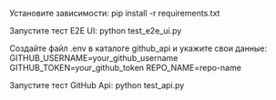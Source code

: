 Установите зависимости: pip install -r requirements.txt

Запустите тест E2E UI: python test_e2e_ui.py

Создайте файл .env в каталоге github_api и укажите свои данные:
GITHUB_USERNAME=your_github_username
GITHUB_TOKEN=your_github_token
REPO_NAME=repo-name

Запуститe тест GitHub Api: python test_api.py